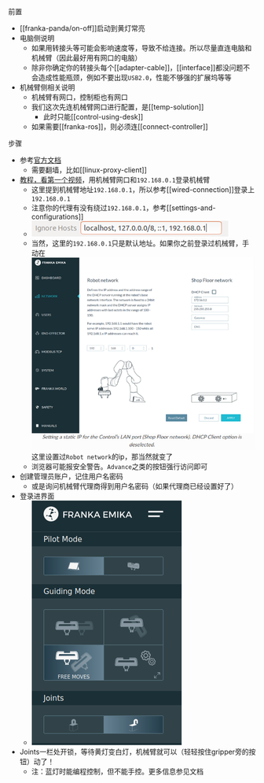 前置
- [[franka-panda/on-off]]启动到黄灯常亮
- 电脑侧说明
  - 如果用转接头等可能会影响速度等，导致不给连接。所以尽量直连电脑和机械臂（因此最好用有网口的电脑）
  - 除非你确定你的转接头每个[[adapter-cable]]，[[interface]]都没问题不会造成性能瓶颈，例如不要出现`USB2.0`，性能不够强的扩展坞等等
- 机械臂侧相关说明
  - 机械臂有网口，控制柜也有网口
  - 我们这次先连机械臂网口进行配置，是[[temp-solution]]
    - 此时只能[[control-using-desk]]
  - 如果需要[[franka-ros]]，则必须连[[connect-controller]]

步骤
- 参考[官方文档](https://frankaemika.github.io/docs/getting_started.html)
  - 需要翻墙，比如[[linux-proxy-client]]
- [教程，看第一个视频](https://mp.weixin.qq.com/mp/homepage?__biz=MzI1MDQyMTQ2Mw==&hid=2&sn=b0ae69e54148897202a821d0a48d79e9&scene=1&devicetype=android-29&version=28000653&lang=zh_CN&nettype=3gnet&ascene=7&session_us=gh_8f8e4c6a8bf8&pass_ticket=v3fxJbAjVoDUxQTg9j07UZ1xyvu8oHbx4Mk%2F5beeCBiI87W8PE%2FgLDbCygl6zF0M&wx_header=1&from=groupmessage)，用机械臂网口和`192.168.0.1`登录机械臂
  - 这里提到机械臂地址`192.168.0.1`，所以参考[[wired-connection]]登录上`192.168.0.1`
  - 注意你的代理有没有绕过`192.168.0.1`，参考[[settings-and-configurations]]
  - ![](unlock-proxy-circumvent.png)
  - 当然，这里的`192.168.0.1`只是默认地址。如果你之前登录过机械臂，手动在![](franka-two-networks.png)这里设置过`Robot network`的ip，那当然就变了
  - 浏览器可能报安全警告。`Advance`之类的按钮强行访问即可
- 创建管理员账户，记住用户名密码
  - 或是询问机械臂代理商得到用户名密码（如果代理商已经设置好了）
- 登录进界面
  - ![](connect-base.png)
- Joints一栏处开锁，等待黄灯变白灯，机械臂就可以（轻轻按住gripper旁的按钮）动了！
  - 注：蓝灯时能编程控制，但不能手控。更多信息参见文档